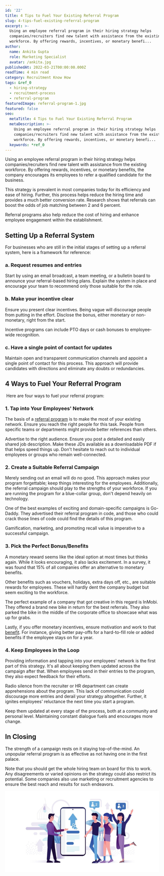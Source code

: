 ```yaml
---
id: '22'
title: 4 Tips to Fuel Your Existing Referral Program
slug: 4-tips-fuel-existing-referral-program
excerpt: >-
  Using an employee referral program in their hiring strategy helps
  companies/recruiters find new talent with assistance from the existing
  workforce. By offering rewards, incentives, or monetary benefi...
author:
  name: Ankita Gupta
  role: Marketing Specialist
  avatar: /ankita.jpg
publishedAt: 2022-03-21T00:00:00.000Z
readTime: 4 min read
category: Recruitment Know How
tags: &ref_0
  - hiring-strategy
  - recruitment-process
  - referral-program
featuredImage: referral-program-1.jpg
featured: false
seo:
  metaTitle: 4 Tips to Fuel Your Existing Referral Program
  metaDescription: >-
    Using an employee referral program in their hiring strategy helps
    companies/recruiters find new talent with assistance from the existing
    workforce. By offering rewards, incentives, or monetary benefi...
  keywords: *ref_0
---
```


Using an employee referral program in their hiring strategy helps companies/recruiters find new talent with assistance from the existing workforce. By offering rewards, incentives, or monetary benefits, the company encourages its employees to refer a qualified candidate for the business. 

<!--more-->

This strategy is prevalent in most companies today for its efficiency and ease of hiring. Further, this process helps reduce the hiring time and provides a much better conversion rate. Research shows that referrals can boost the odds of job matching between 2 and 6 percent. 

Referral programs also help reduce the cost of hiring and enhance employee engagement within the establishment.  

## **Setting Up a Referral System** 

For businesses who are still in the initial stages of setting up a referral system, here is a framework for reference: 

### **a. Request resumes and entries** 

Start by using an email broadcast, a team meeting, or a bulletin board to announce your referral-based hiring plans. Explain the system in place and encourage your team to recommend only those suitable for the role. 

### **b. Make your incentive clear**

Ensure you present clear incentives. Being vague will discourage people from putting in the effort. Disclose the bonus, either monetary or non-monetary, right from the start. 

Incentive programs can include PTO days or cash bonuses to employee-wide recognition. 

### **c. Have a single point of contact for updates**

Maintain open and transparent communication channels and appoint a single point of contact for this process. This approach will provide candidates with directions and eliminate any doubts or redundancies. 

## **4 Ways to Fuel Your Referral Program**

 Here are four ways to fuel your referral program:

### 1\. **Tap into Your Employees' Network** 

The basis of a [referral program](https://www.thetalentpool.ai/employee-referral-software) is to make the most of your existing network. Ensure you reach the right people for this task. People from specific teams or departments might provide better references than others.

Advertise to the right audience. Ensure you post a detailed and easily shared job description. Make these JDs available as a downloadable PDF if that helps speed things up. Don't hesitate to reach out to individual employees or groups who remain well-connected.  

### 2\. **Create a Suitable Referral Campaign**

Merely sending out an email will do no good. This approach makes your program forgettable; keep things interesting for the employees. Additionally, the referral campaign should play to the strengths of your workforce. If you are running the program for a blue-collar group, don't depend heavily on technology. 

One of the best examples of exciting and domain-specific campaigns is Go-Daddy. They advertised their referral program in code, and those who could crack those lines of code could find the details of this program.  

Gamification, marketing, and promoting recall value is imperative to a successful campaign. 

### 3\. **Pick the Perfect Bonus/Benefits**

A monetary reward seems like the ideal option at most times but thinks again. While it looks encouraging, it also lacks excitement. In a survey, it was found that 15% of all companies offer an alternative to monetary benefits. 

Other benefits such as vouchers, holidays, extra days off, etc., are suitable rewards for employees. These will hardly dent the company budget but seem exciting to the workforce.  

The perfect example of a company that got creative in this regard is InMobi. They offered a brand new bike in return for the best referrals. They also parked the bike in the middle of the corporate office to showcase what was up for grabs.

Lastly, if you offer monetary incentives, ensure motivation and work to that [benefit](https://www.thetalentpool.ai/recruitment-management-software-benefits.html). For instance, giving better pay-offs for a hard-to-fill role or added benefits if the employee stays on for a year. 

### 4\. **Keep Employees in the Loop** 

Providing information and tapping into your employees' network is the first part of this strategy. It's all about keeping them updated across the campaign after that. When employees send in their entries to the program, they also expect feedback for their efforts. 

Radio silence from the recruiter or HR department can create apprehensions about the program. This lack of communication could discourage more entries and derail your strategy altogether. Further, it ignites employees' reluctance the next time you start a program. 

Keep them updated at every stage of the process, both at a community and personal level. Maintaining constant dialogue fuels and encourages more change. 

## **In Closing**

The strength of a campaign rests on it staying top-of-the-mind. An unpopular referral program is as effective as not having one in the first palace. 

Note that you should get the whole hiring team on board for this to work. Any disagreements or varied opinions on the strategy could also restrict its potential. Some companies also use marketing or recruitment agencies to ensure the best reach and results for such endeavors. 

![referral-program](images/referral-program-1-1024x537.jpg)
